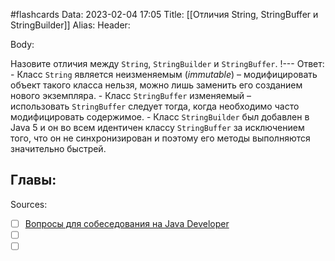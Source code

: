 #flashcards
Data: 2023-02-04 17:05
Title: [[Отличия String, StringBuffer и StringBuilder]]
Alias:
Header:




Body:


Назовите отличия между `String`, `StringBuilder` и `StringBuffer`.
!---
Ответ:
	- Класс `String` является неизменяемым (_immutable_) – модифицировать объект такого класса нельзя, можно лишь заменить его созданием нового экземпляра.
	- Класс `StringBuffer` изменяемый – использовать `StringBuffer` следует тогда, когда необходимо часто модифицировать содержимое.
	- Класс `StringBuilder` был добавлен в Java 5 и он во всем идентичен классу `StringBuffer` за исключением того, что он не синхронизирован и поэтому его методы выполняются значительно быстрей.




Главы:
-


Sources:
- [ ] [Вопросы для собеседования на Java Developer](https://github.com/enhorse/java-interview/blob/master/README.md#%D0%9E%D0%9E%D0%9F)
- [ ] []()
- [ ] []()
